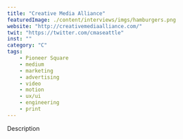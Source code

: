 ```yaml
---
title: "Creative Media Alliance"
featuredImage: ./content/interviews/imgs/hamburgers.png
website: "http://creativemediaalliance.com/"
twit: "https://twitter.com/cmaseattle"
inst: ""
category: "C"
tags:
    - Pioneer Square
    - medium
    - marketing
    - advertising
    - video
    - motion
    - ux/ui
    - engineering
    - print
---
```


Description
